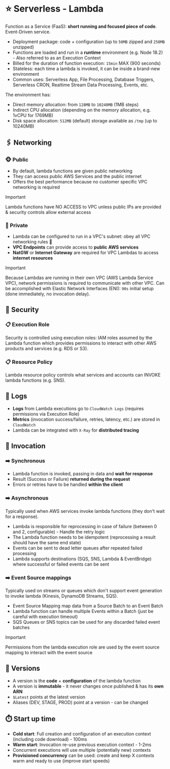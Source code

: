 # ⭐ Serverless - Lambda

Function as a Service (FaaS): **short running and focused piece of code**. Event-Driven service.

- Deployment package: code + configuration (up to `50MB` zipped and `250MB` unzipped)
- Functions are loaded and run in a **runtime** environment (e.g. Node 18.2) - Also referred to as an Execution Context
- Billed for the duration of function execution: `15min` MAX (900 seconds)
- Stateless: each time a lambda is invoked, it can be inside a brand-new environment
- Common uses: Serverless App, File Processing, Database Triggers, Serverless CRON, Realtime Stream Data Processing, Events, etc.

The environment has:

- Direct memory allocation: from `128MB` to `10240MB` (1MB steps)
- Indirect CPU allocation (depending on the memory allocation, e.g. 1vCPU for 1769MB)
- Disk space allocation: `512MB` (default) storage available as `/tmp` (up to 10240MB)

## 🖇 Networking

### 🐵 Public

- By default, lambda functions are given public networking
- They can access public AWS Services and the public internet
- Offers the best performance because no customer specific VPC networking is required

> [!IMPORTANT]
> Lambda functions have NO ACCESS to VPC unless public IPs are provided & security controls allow external access

### 🙈 Private

- Lambda can be configured to run in a VPC's subnet: obey all VPC networking rules 🙌
- **VPC Endpoints** can provide access to **public AWS services**
- **NatGW** or **Internet Gateway** are required for VPC Lambdas to access **internet resources**

> [!IMPORTANT]
> Because Lambdas are running in their own VPC (AWS Lambda Service VPC), network permissions is required to communicate with other VPC. Can be accomplished with Elastic Network Interfaces (ENI): `90s` initial setup (done immediately, no invocation delay).

## 👮‍ Security

### 📋 Execution Role

Security is controlled using execution roles: IAM roles assumed by the Lambda function which provides permissions to interact with other AWS products and services (e.g. RDS or S3).

### 📋 Resource Policy

Lambda resource policy controls what services and accounts can INVOKE lambda functions (e.g. SNS).

## 📗 Logs

- **Logs** from Lambda executions go to `CloudWatch Logs` (requires permissions via Execution Role)
- **Metrics** (invocation success/failure, retries, latency, etc.) are stored in `CloudWatch`
- Lambda can be integrated with `X-Ray` for **distributed tracing**

## 🔮 Invocation

### ➡️ Synchronous

- Lambda function is invoked, passing in data and **wait for response**
- Result (Success or Failure) **returned during the request**
- Errors or retries have to be handled **within the client**

### ➡️ Asynchronous

Typically used when AWS services invoke lambda functions (they don't wait for a response).

- Lambda is responsible for reprocessing in case of failure (between 0 and 2, configurable) - Handle the retry logic
- The Lambda function needs to be idempotent (reprocessing a result should have the same end state)
- Events can be sent to dead letter queues after repeated failed processing
- Lambda supports destinations (SQS, SNS, Lambda & EventBridge) where successful or failed events can be sent

### ➡️ Event Source mappings

Typically used on streams or queues which don't support event generation to invoke lambda (Kinesis, DynamoDB Streams, SQS).

- Event Source Mapping map data from a Source Batch to an Event Batch
- Lambda function can handle multiple Events within a Batch (just be careful with execution timeout)
- SQS Queues or SNS topics can be used for any discarded failed event batches

> [!IMPORTANT]
> Permissions from the lambda execution role are used by the event source mapping to interact with the event source

## 🔢 Versions

- A version is the **code** + **configuration** of the lambda function
- A version is **immutable** - it never changes once published & has its **own ARN**
- `$Latest` points at the latest version
- Aliases (DEV, STAGE, PROD) point at a version - can be changed

## ⏱️ Start up time

- **Cold start**: Full creation and configuration of an execution context (including code download) - 100ms
- **Warm start**: Invocation re-use previous execution context - 1-2ms
- Concurrent executions will use multiple (potentially new) contexts
- **Provisioned concurrency** can be used: create and keep X contexts warm and ready to use (improve start speeds)
